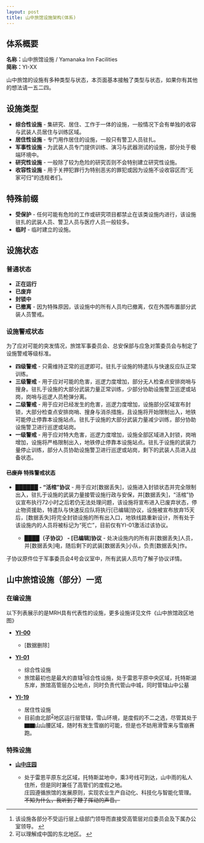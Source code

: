 ```yaml
---
layout: post
title: 山中旅馆设施架构(体系)
---
```



<h2>体系概要</h2><p><strong>名称：</strong>山中旅馆设施 / Yamanaka Inn Facilities<br><strong>简称：</strong>YI-XX</p><p>山中旅馆的设施有多种类型与状态，本页面基本接触了类型与状态，如果你有其他的想法请一五二四。</p><h2>设施类型</h2><ul><li><strong>综合性设施</strong> - 集研究、居住、工作于一体的设施，一般情况下会有单独的收容与武装人员居住与训练区域。</li><li><strong>居住性设施</strong> - 专门用作居住的设施，一般只有警卫人员驻扎。</li><li><strong>军事性设施</strong> - 为武装人员专门提供训练、演习与武器测试的设施，部分处于极端环境中。</li><li><strong>研究性设施</strong> - 一般除了较为危险的研究否则不会特别建立研究性设施。</li><li><strong>收容性设施</strong> - 用于关押犯罪行为特别恶劣的罪犯或因为设施不设收容区而“无家可归”的违规者们。</li></ul><h2>特殊前缀</h2><ul><li><strong>受保护</strong> - 任何可能有危险的工作或研究项目都禁止在该类设施内进行，该设施驻扎的武装人员、警卫人员与医疗人员一般较多。</li><li><strong>临时</strong> - 临时建立的设施。</li></ul><h2>设施状态</h2><h3>普通状态</h3><ul><li><strong>正在运行</strong></li><li><strong>已废弃</strong></li><li><strong>封锁中</strong></li><li><strong>已撤离</strong> - 因为特殊原因，该设施中的所有人员均已撤离，仅在外围布置部分武装人员警戒。</li></ul><h3>设施警戒状态</h3><p>为了应对可能的突发情况，旅馆军事委员会、总安保部与应急对策委员会与制定了设施警戒等级标准。</p><ul><li><strong>四级警戒</strong> - 只需维持正常的巡逻即可。驻扎于设施的特遣队与快速反应队正常训练。</li><li><strong>三级警戒</strong> - 用于应对可能的危害，巡逻力度增加，部分无人检查点安排岗哨与搜身。驻扎于设施的大部分武装力量正常训练，少部分协助设施警卫巡逻或站岗，岗哨与巡逻人员枪弹分离。</li><li><strong>二级警戒</strong> - 用于应对已经发生的危害，巡逻力度增加，设施部分区域宣布封锁，大部分检查点安排岗哨、搜身与消杀措施，且设施将开始限制出入，地铁可能停止停靠本设施站点。驻扎于设施的大部分武装力量减少训练，部分协助设施警卫进行巡逻或站岗。</li><li><strong>一级警戒</strong> - 用于应对特大危害，巡逻力度增加，设施全部区域进入封锁，岗哨增加，设施将严格限制出入，地铁停止停靠本设施站点。驻扎于设施的武装力量停止训练，部分人员协助设施警卫进行巡逻或站岗，剩下的武装人员进入战备状态。</li></ul><h4><del>已废弃</del> 特殊警戒状态</h4><ul><li><p><strong>██████ - “活棺”协议</strong> - 用于应对[数据丢失]，设施进入封锁状态并完全限制出入，驻扎于设施的武装力量接管设施行政与安保，并[数据丢失]，“活棺”协议宣布执行72小时之后若仍无法处理问题，该设施将宣布进入已废弃状态，停止物资援助，特遣队与快速反应队将执行[已编辑]协议，设施被宣布放弃15天后，[数据丢失]将完全封锁设施的所有出入口，地铁线路重新设计，所有处于该设施内的人员将被标记为“死亡”，目前仅有YI-01激活过该协议。</p><ul><li><strong>████（子协议） - [已编辑]协议</strong> - 处决设施内的所有非[数据丢失]人员，并[数据丢失]电，随后剩下的武装[数据丢失]小队，负责[数据丢失]作。</li></ul></li></ul><p>子协议原件位于军事委员会4号会议室中，所有武装人员均了解子协议详情。</p><h2>山中旅馆设施（部分）一览</h2><h3>在编设施</h3><p>以下列表展示的是MRH具有代表性的设施，更多设施详见文件《山中旅馆政区地图》</p><ul><li><p><strong><a href="/index.php/item/f-yi-00.html">YI-00</a></strong></p><ul><li>[数据删除]</li></ul></li><li><p><strong><a href="/index.php/item/f-yi-01.html">YI-01</a></strong></p><ul><li>综合性设施</li><li>旅馆最初也是最大的直辖<sup id="fnref-1"><a href="#fn-1" class="footnote-ref">1</a></sup>综合性设施，处于雷恩平原中央区域，托特斯湖东岸，旅馆高管层办公地点，同时负责代管山中城，同时管辖山中公墓</li></ul></li></ul><ul><li><p><strong><a href="/index.php/item/f-yi-19.html">YI-19</a></strong></p><ul><li>居住性设施</li><li>目前由北部<sup id="fnref-2"><a href="#fn-2" class="footnote-ref">2</a></sup>地区运行层管辖，雪山环境，是度假的不二之选，尽管其处于▇▇山山腰区域，随时有发生雪崩的可能，但是也不妨用滑雪来与雪崩赛跑。</li></ul></li></ul><h3>特殊设施</h3><ul><li><p><strong><a href="/index.php/item/yamanaka-manor.html">山中庄园</a></strong></p><ul><li>处于雷恩平原东北区域，托特斯盆地中，乘3号线可到达，山中雨的私人住所，但是同时兼任了高管们的度假之地。<br>庄园遵循旅馆的发展原则，实现农业生产自动化、科技化与智能化管理。<br><del>不知为什么，我听到了鞭子挥动的声音。</del></li></ul></li></ul><div class="footnotes"><hr><ol><li id="fn-1"> 该设施各部分不受运行层上级部门领导而直接受高管层对应委员会及下属办公室领导。 <a href="#fnref-1" class="footnote-backref">&#8617;</a></li><li id="fn-2"> 可以理解成中国的东北地区。 <a href="#fnref-2" class="footnote-backref">&#8617;</a></li></ol></div>
